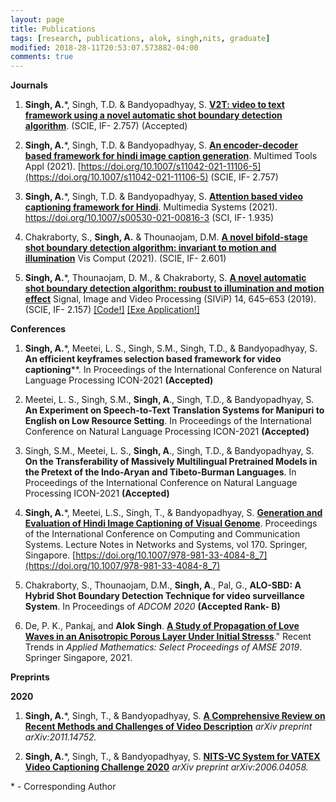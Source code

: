 ```yaml
---
layout: page
title: Publications 
tags: [research, publications, alok, singh,nits, graduate]
modified: 2018-28-11T20:53:07.573882-04:00
comments: true
---
```



**Journals**


1. **Singh, A.**\*, Singh, T.D. & Bandyopadhyay, S. **[V2T: video to text framework using a novel automatic shot boundary detection algorithm](https://doi.org/10.1007/s11042-022-12343-y)**. (SCIE, IF- 2.757) (Accepted)

2. **Singh, A.**\*, Singh, T.D. & Bandyopadhyay, S. **[An encoder-decoder based framework for hindi image caption generation](https://doi.org/10.1007/s11042-021-11106-5)**. Multimed Tools Appl (2021). [https://doi.org/10.1007/s11042-021-11106-5](https://doi.org/10.1007/s11042-021-11106-5) (SCIE, IF- 2.757)

3. **Singh, A.**\*, Singh, T.D. & Bandyopadhyay, S. **[Attention based video captioning framework for Hindi](https://doi.org/10.1007/s00530-021-00816-3)**. Multimedia Systems (2021).  https://doi.org/10.1007/s00530-021-00816-3 (SCI, IF- 1.935)

4.  Chakraborty, S., **Singh, A.** & Thounaojam, D.M. **[A novel bifold-stage shot boundary detection algorithm: invariant to motion and illumination](https://doi.org/10.1007/s00371-020-02027-9)** Vis Comput (2021). (SCIE, IF- 2.601) 
 
5. **Singh, A.**\*, Thounaojam, D. M., & Chakraborty, S. **[A novel automatic shot boundary detection algorithm: roubust to illumination and motion effect]( https://doi.org/10.1007/s11760-019-01593-3)** Signal, Image and Video Processing (SIViP) 14, 645–653 (2019). (SCIE, IF- 2.157) <a href="https://github.com/alokssingh/Temporal-segmentation-Shot-boundary">[Code!]</a> [[Exe Application!]](https://drive.google.com/file/d/1rMEBelkQYV5CfqxUi-ytUKV4JU6zBlMv/view?usp=sharing)




**Conferences**

1. **Singh, A.**\*, Meetei, L. S., Singh, S.M., Singh, T.D., & Bandyopadhyay, S. **An efficient keyframes selection based framework for video captioning****. In Proceedings of the International Conference on Natural Language Processing ICON-2021 **(Accepted)**  

2. Meetei, L. S., Singh, S.M.,  **Singh, A**., Singh, T.D., & Bandyopadhyay, S. **An Experiment on Speech-to-Text Translation Systems for Manipuri to English on Low Resource Setting**. In Proceedings of the International Conference on Natural Language Processing ICON-2021 **(Accepted)**

3. Singh, S.M., Meetei, L. S., **Singh, A**., Singh, T.D., & Bandyopadhyay, S. **On the Transferability of Massively Multilingual Pretrained Models in the Pretext of the Indo-Aryan and Tibeto-Burman Languages**. In Proceedings of the International Conference on Natural Language Processing ICON-2021 **(Accepted)**

4. **Singh, A.**\*, Meetei, L.S.,  Singh, T., & Bandyopadhyay, S. **[Generation and Evaluation of Hindi Image Captioning of Visual Genome](https://doi.org/10.1007/978-981-33-4084-8_7)**. Proceedings of the International Conference on Computing and Communication Systems. Lecture Notes in Networks and Systems, vol 170. Springer, Singapore. [https://doi.org/10.1007/978-981-33-4084-8_7](https://doi.org/10.1007/978-981-33-4084-8_7)

5. Chakraborty, S., Thounaojam, D.M., **Singh, A**., Pal, G., **ALO-SBD: A Hybrid Shot Boundary Detection Technique for video surveillance System**. In Proceedings of *ADCOM 2020* **(Accepted Rank- B)**

6. De, P. K., Pankaj, and **Alok Singh**. **[A Study of Propagation of Love Waves in an Anisotropic Porous Layer Under Initial Stresss](https://link.springer.com/chapter/10.1007%2F978-981-15-9817-3_19)**." Recent Trends in *Applied Mathematics: Select Proceedings of AMSE 2019*. Springer Singapore, 2021.





    
    
    
**Preprints**

**2020**

1. **Singh, A.**\*, Singh, T., & Bandyopadhyay, S. **[A Comprehensive Review on Recent Methods and Challenges of Video Description](https://www.researchgate.net/publication/346511130_A_Comprehensive_Review_on_Recent_Methods_and_Challenges_of_Video_Description)** *arXiv preprint arXiv:2011.14752.*   

2. **Singh, A.**\*, Singh, T., & Bandyopadhyay, S. **[NITS-VC System for VATEX Video Captioning Challenge 2020](https://www.researchgate.net/publication/342026509_NITS-VC_System_for_VATEX_Video_Captioning_Challenge_2020)** *arXiv preprint arXiv:2006.04058.*  



\* - Corresponding Author
 
